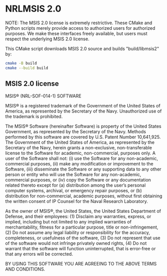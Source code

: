# NRLMSIS 2.0

NOTE: The MSIS 2.0 license is extremely restrictive.
These CMake and Python scripts merely provide access to authorized users for authorized purposes.
We make these interfaces freely available, but users must respect the underlying MSIS 2.0 license.

This CMake script downloads MSIS 2.0 source and builds "build/libmsis2" by:

```sh
cmake -B build
cmake --build build
```

## MSIS 2.0 license

MSIS® (NRL-SOF-014-1) SOFTWARE

MSIS® is a registered trademark of the Government of the United States of
America, as represented by the Secretary of the Navy. Unauthorized use of
the trademark is prohibited.

The MSIS® Software (hereinafter Software) is property of the United States
Government, as represented by the Secretary of the Navy. Methods performed
by this software are covered by U.S. Patent Number 10,641,925. The Government
of the United States of America, as represented by the Secretary of the Navy,
herein grants a non-exclusive, non-transferable license to the Software for
academic, non-commercial, purposes only. A user of the Software shall not:
(i) use the Software for any non-academic, commercial purposes, (ii) make
any modification or improvement to the Software, (iii) disseminate the
Software or any supporting data to any other person or entity who will use
the Software for any non-academic, commercial purposes, or (iv) copy the
Software or any documentation related thereto except for (a) distribution
among the user’s personal computer systems, archival, or emergency repair
purposes, or (b) distribution for non-commercial, academic purposes, without
first obtaining the written consent of IP Counsel for the Naval Research
Laboratory.

As the owner of MSIS®, the United States, the United States Department of
Defense, and their employees: (1) Disclaim any warranties, express, or
implied, including but not limited to any implied warranties of
merchantability, fitness for a particular purpose, title or non-infringement,
(2) Do not assume any legal liability or responsibility for the accuracy,
completeness, or usefulness of the software, (3) Do not represent that use of
the software would not infringe privately owned rights, (4) Do not warrant
that the software will function uninterrupted, that is error-free or that any
errors will be corrected.

BY USING THIS SOFTWARE YOU ARE AGREEING TO THE ABOVE TERMS AND CONDITIONS.
